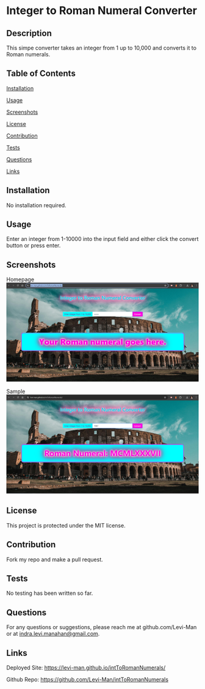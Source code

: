 
# Integer to Roman Numeral Converter

## Description
This simpe converter takes an integer from 1 up to 10,000 and converts it to Roman numerals. 

## Table of Contents

[Installation](#installation)

[Usage](#usage)

[Screenshots](#screenshots)

[License](#license)

[Contribution](#contribution)

[Tests](#tests)

[Questions](#questions)

[Links](#links)

## Installation
No installation required.

## Usage
Enter an integer from 1-10000 into the input field and either click the convert button or press enter. 

## Screenshots
Homepage
<img src="./assets/Screenshot_2.png">

Sample
<img src="./assets/Screenshot_1.png">

## License
This project is protected under the MIT license.

## Contribution
Fork my repo and make a pull request. 

## Tests
No testing has been written so far. 

## Questions
For any questions or suggestions, please reach me at github.com/Levi-Man or at indra.levi.manahan@gmail.com.

## Links

Deployed Site: https://levi-man.github.io/intToRomanNumerals/

Github Repo: https://github.com/Levi-Man/intToRomanNumerals 
